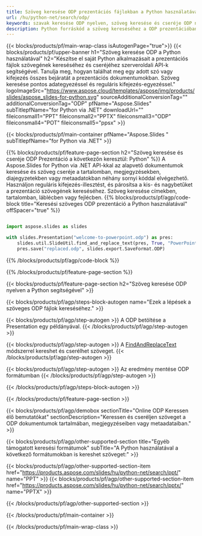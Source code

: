 ```yaml
---
title: Szöveg keresése ODP prezentációs fájlokban a Python használatával
url: /hu/python-net/search/odp/
keywords: szavak keresése ODP nyelven, szöveg keresése és cseréje ODP nyelven, keresési szöveg ODP Bemutatás
description: Python forráskód a szöveg kereséséhez a ODP prezentációban.
---
```


{{< blocks/products/pf/main-wrap-class isAutogenPage="true">}}
{{< blocks/products/pf/upper-banner h1="Szöveg keresése ODP a Python használatával" h2="Készítse el saját Python alkalmazásait a prezentációs fájlok szövegének kereséséhez és cseréjéhez szerveroldali API-k segítségével. Tanulja meg, hogyan találhat meg egy adott szó vagy kifejezés összes bejáratát a prezentációs dokumentumokban. Szöveg keresése pontos adategyezéssel és reguláris kifejezés-egyezéssel." logoImageSrc="https://www.aspose.cloud/templates/aspose/img/products/slides/aspose_slides-for-python.svg" sourceAdditionalConversionTag="" additionalConversionTag="ODP" pfName="Aspose.Slides" subTitlepfName="for Python via .NET" downloadUrl="" fileiconsmall1="PPT" fileiconsmall2="PPTX" fileiconsmall3="ODP" fileiconsmall4="POT" fileiconsmall5="ppsx" >}}

{{< blocks/products/pf/main-container pfName="Aspose.Slides " subTitlepfName="for Python via .NET" >}}

{{% blocks/products/pf/feature-page-section  h2="Szöveg keresése és cseréje ODP Prezentáció a következőn keresztül: Python" %}}
A Aspose.Slides for Python via .NET API-kkal az alapvető dokumentumok keresése és szöveg cseréje a tartalomban, megjegyzésekben, diajegyzetekben vagy metaadatokban néhány sornyi kóddal elvégezhető. Használjon reguláris kifejezés-illesztést, és párosítsa a kis- és nagybetűket a prezentáció szövegének kereséséhez. Szöveg keresése címekben, tartalomban, láblécben vagy fejlécben.
{{% blocks/products/pf/agp/code-block title="Keresési szöveges ODP prezentáció a Python használatával" offSpacer="true" %}}

```py

import aspose.slides as slides

with slides.Presentation("welcome-to-powerpoint.odp") as pres:
    slides.util.SlideUtil.find_and_replace_text(pres, True, "PowerPoint", "Aspose.Slides", None)
    pres.save("replaced.odp", slides.export.SaveFormat.ODP)
```

{{% /blocks/products/pf/agp/code-block %}}

{{% /blocks/products/pf/feature-page-section %}}

{{< blocks/products/pf/feature-page-section  h2="Szöveg keresése ODP nyelven a Python segítségével" >}}

{{< blocks/products/pf/agp/steps-block-autogen name="Ezek a lépések a szöveges ODP fájlok kereséséhez." >}}

{{< blocks/products/pf/agp/step-autogen >}}
A ODP betöltése a Presentation egy példányával.
{{< /blocks/products/pf/agp/step-autogen >}}

{{< blocks/products/pf/agp/step-autogen >}}
A [FindAndReplaceText](https://reference.aspose.com/slides/python-net/aspose.slides.util/slideutil/) módszerrel kereshet és cserélhet szöveget.
{{< /blocks/products/pf/agp/step-autogen >}}

{{< blocks/products/pf/agp/step-autogen >}}
Az eredmény mentése ODP formátumban
{{< /blocks/products/pf/agp/step-autogen >}}

{{< /blocks/products/pf/agp/steps-block-autogen >}}

{{< /blocks/products/pf/feature-page-section >}}

{{< blocks/products/pf/agp/demobox sectionTitle="Online ODP Keressen élő bemutatókat" sectionDescription="Keressen és cseréljen szöveget a ODP dokumentumok tartalmában, megjegyzéseiben vagy metaadataiban." >}}

{{< blocks/products/pf/agp/other-supported-section title="Egyéb támogatott keresési formátumok" subTitle="A Python használatával a következő formátumokban is kereshet szöveget:" >}}

{{< blocks/products/pf/agp/other-supported-section-item href="https://products.aspose.com/slides/hu/python-net/search/ppt/" name="PPT" >}}
{{< blocks/products/pf/agp/other-supported-section-item href="https://products.aspose.com/slides/hu/python-net/search/pptx/" name="PPTX" >}}


{{< /blocks/products/pf/agp/other-supported-section >}}

{{< /blocks/products/pf/main-container >}}
    
{{< /blocks/products/pf/main-wrap-class >}}